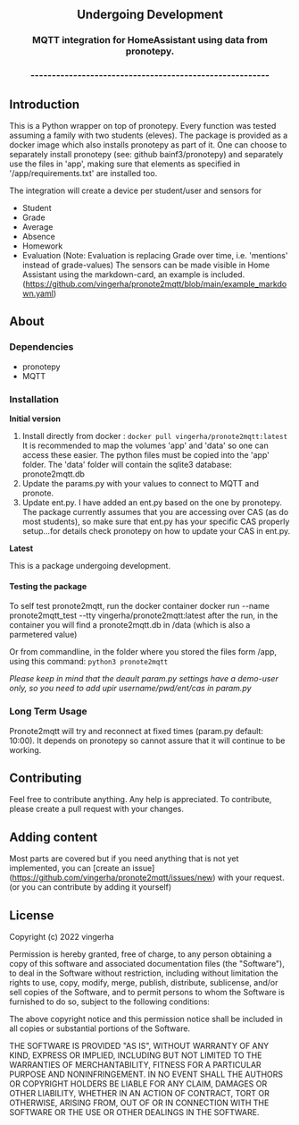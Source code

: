 <h2 align="center">Undergoing Development</h2>

<h3 align="center">MQTT integration for HomeAssistant using data from pronotepy.</h3>


<h3 align="center">--------------------------------------------------------</h3>


## Introduction
This is a Python wrapper on top of pronotepy. Every function was tested assuming a family with two students (eleves). 
The package is provided as a docker image which also installs pronotepy as part of it. 
One can choose to separately install pronotepy (see: github bainf3/pronotepy) and separately use the files in 'app', making sure that elements as specified in '/app/requirements.txt' are installed too.

The integration will create a device per student/user and sensors for 
- Student
- Grade
- Average
- Absence
- Homework
- Evaluation (Note: Evaluation is replacing Grade over time, i.e. 'mentions' instead of grade-values)
The sensors can be made visible in Home Assistant using the markdown-card, an example is included. (https://github.com/vingerha/pronote2mqtt/blob/main/example_markdown.yaml)

## About

### Dependencies

 - pronotepy
 - MQTT


### Installation
**Initial version**

1. Install directly from docker : `docker pull vingerha/pronote2mqtt:latest`
It is recommended to map the volumes 'app' and 'data' so one can access these easier. 
The python files must be copied into the 'app' folder. 
The 'data' folder will contain the sqlite3 database: pronote2mqtt.db
2. Update the params.py with your values to connect to MQTT and pronote.
3. Update ent.py. I have added an ent.py based on the one by pronotepy. The package currently assumes that you are accessing over CAS (as do most students), so make sure that ent.py has your specific CAS properly setup...for details check pronotepy on how to update your CAS in ent.py.


**Latest**

This is a package undergoing development.

#### Testing the package
To self test pronote2mqtt, run the docker container 
docker run --name pronote2mqtt_test --tty vingerha/pronote2mqtt:latest
after the run, in the container you will find a pronote2mqtt.db in /data (which is also a parmetered value)

Or from commandline, in the folder where you stored the files form /app, using this command:
`python3 pronote2mqtt`

*Please keep in mind that the deault param.py settings have a demo-user only, so you need to add upir username/pwd/ent/cas in param.py*



### Long Term Usage

Pronote2mqtt will try and reconnect at fixed times (param.py default: 10:00). It depends on pronotepy so cannot assure that it will continue to be working. 

## Contributing

Feel free to contribute anything. Any help is appreciated. To contribute, please create a pull request with your changes.

## Adding content

Most parts are covered but if you need anything that is not yet implemented, you can [create an issue] (https://github.com/vingerha/pronote2mqtt/issues/new) with your request. (or you can contribute by adding it yourself)

## License

Copyright (c) 2022 vingerha

Permission is hereby granted, free of charge, to any person obtaining a copy of this software and associated documentation files (the "Software"), to deal in the Software without restriction, including without limitation the rights to use, copy, modify, merge, publish, distribute, sublicense, and/or sell copies of the Software, and to permit persons to whom the Software is furnished to do so, subject to the following conditions:

The above copyright notice and this permission notice shall be included in all copies or substantial portions of the Software.

THE SOFTWARE IS PROVIDED "AS IS", WITHOUT WARRANTY OF ANY KIND, EXPRESS OR IMPLIED, INCLUDING BUT NOT LIMITED TO THE WARRANTIES OF MERCHANTABILITY, FITNESS FOR A PARTICULAR PURPOSE AND NONINFRINGEMENT. IN NO EVENT SHALL THE AUTHORS OR COPYRIGHT HOLDERS BE LIABLE FOR ANY CLAIM, DAMAGES OR OTHER LIABILITY, WHETHER IN AN ACTION OF CONTRACT, TORT OR OTHERWISE, ARISING FROM, OUT OF OR IN CONNECTION WITH THE SOFTWARE OR THE USE OR OTHER DEALINGS IN THE SOFTWARE.
